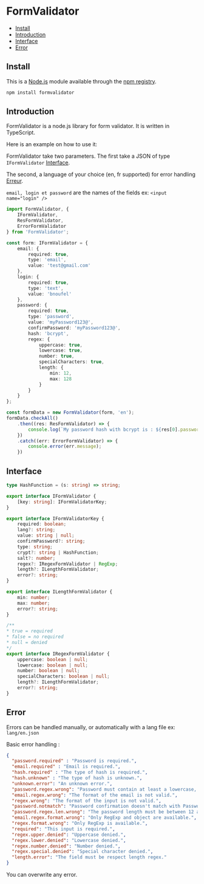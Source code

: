 # FormValidator 

- [Install](#install)
- [Introduction](#introduction)
- [Interface](#interface)
- [Error](error)
## Install

This is a [Node.js](https://nodejs.org/en/) module available through the
[npm registry](https://www.npmjs.com/).

```sh
npm install formvalidator
```

## Introduction

FormValidator is a node.js library for form validator. It is written in TypeScript.

Here is an example on how to use it:

FormValidator take two parameters.
The first take a JSON of type `IFormValidator` [Interface](#interface).

The second, a language of your choice (en, fr supported) for error handling [Erreur](Erreur).

`email, login et password` are the names of the fields ex: `<input name="login" />`

```typescript
import FormValidator, {
	IFormValidator,
	ResFormValidator,
	ErrorFormValidator
} from 'FormValidator';

const form: IFormValidator = {
    email: {
        required: true,
        type: 'email',
        value: 'test@gmail.com'
    },
    login: {
        required: true,
        type: 'text',
        value: 'bnoufel'
    },
    password: {
        required: true,
        type: 'password',
        value: 'myPassword123@',
        confirmPassword: 'myPassword123@',
        hash: 'bcrypt',
        regex: {
        	uppercase: true,
        	lowercase: true,
        	number: true,
        	specialCharacters: true,
        	length: {
        		min: 12,
        		max: 128
        	}
        }
    }
};

const formData = new FormValidator(form, 'en');
formData.checkAll()
    .then((res: ResFormValidator) => {
        console.log(`My password hash with bcrypt is : ${res[0].password.hash}`);
    })
    .catch((err: ErrorFormValidator) => {
        console.error(err.message);
    })
```


## Interface

```typescript
type HashFunction = (s: string) => string;

export interface IFormValidator {
    [key: string]: IFormValidatorKey;
}

export interface IFormValidatorKey {
    required: boolean;
    lang?: string;
    value: string | null;
    confirmPassword?: string;
    type: string;
    crypt?: string | HashFunction;
    salt?: number;
    regex?: IRegexFormValidator | RegExp;
    length?: ILengthFormValidator;
    error?: string;
}

export interface ILengthFormValidator {
    min: number;
    max: number;
    error?: string;
}

/**
* true = required
* false = no required
* null = denied
*/
export interface IRegexFormValidator {
    uppercase: boolean | null;
    lowercase: boolean | null;
    number: boolean | null;
    specialCharacters: boolean | null;
    length?: ILengthFormValidator;
    error?: string;
}
```

## Error


Errors can be handled manually, or automatically with a lang file ex: `lang/en.json`

Basic error handling :
```json
{
  "password.required" : "Password is required.",
  "email.required" : "Email is required.",
  "hash.required" : "The type of hash is required.",
  "hash.unknown" : "The type of hash is unknown.",
  "unknown.error": "An unknown error.",
  "password.regex.wrong": "Password must contain at least a lowercase, an uppercase, a number and a special character.",
  "email.regex.wrong": "The format of the email is not valid.",
  "regex.wrong": "The format of the input is not valid.",
  "password.notmatch": "Password confirmation doesn't match with Password.",
  "password.regex.len.wrong": "The password length must be between 12 and 128 character.",
  "email.regex.format.wrong": "Only RegExp and object are available.",
  "regex.format.wrong": "Only RegExp is available.",
  "required": "This input is required.",
  "regex.upper.denied": "Uppercase denied.",
  "regex.lower.denied": "Lowercase denied.",
  "regex.number.denied": "Number denied.",
  "regex.special.denied": "Special character denied.",
  "length.error": "The field must be respect length regex."
}
```

You can overwrite any error.
